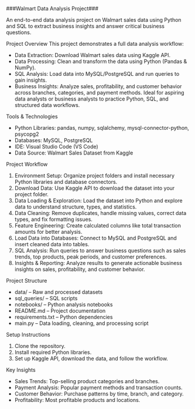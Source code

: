 ###Walmart Data Analysis Project###

An end-to-end data analysis project on Walmart sales data using Python and SQL to extract business insights and answer critical business questions.

Project Overview
This project demonstrates a full data analysis workflow:
* Data Extraction: Download Walmart sales data using Kaggle API.
* Data Processing: Clean and transform the data using Python (Pandas & NumPy).
* SQL Analysis: Load data into MySQL/PostgreSQL and run queries to gain insights.
* Business Insights: Analyze sales, profitability, and customer behavior across branches, categories, and payment methods.
Ideal for aspiring data analysts or business analysts to practice Python, SQL, and structured data workflows.

Tools & Technologies
* Python Libraries: pandas, numpy, sqlalchemy, mysql-connector-python, psycopg2
* Databases: MySQL, PostgreSQL
* IDE: Visual Studio Code (VS Code)
* Data Source: Walmart Sales Dataset from Kaggle

Project Workflow
1. Environment Setup: Organize project folders and install necessary Python libraries and database connectors.
2. Download Data: Use Kaggle API to download the dataset into your project folder.
3. Data Loading & Exploration: Load the dataset into Python and explore data to understand structure, types, and statistics.
4. Data Cleaning: Remove duplicates, handle missing values, correct data types, and fix formatting issues.
5. Feature Engineering: Create calculated columns like total transaction amounts for better analysis.
6. Load Data into Databases: Connect to MySQL and PostgreSQL and insert cleaned data into tables.
7. SQL Analysis: Run queries to answer business questions such as sales trends, top products, peak periods, and customer preferences.
8. Insights & Reporting: Analyze results to generate actionable business insights on sales, profitability, and customer behavior.

Project Structure
* data/ – Raw and processed datasets
* sql_queries/ – SQL scripts
* notebooks/ – Python analysis notebooks
* README.md – Project documentation
* requirements.txt – Python dependencies
* main.py – Data loading, cleaning, and processing script

Setup Instructions
1. Clone the repository.
2. Install required Python libraries.
3. Set up Kaggle API, download the data, and follow the workflow.

Key Insights
* Sales Trends: Top-selling product categories and branches.
* Payment Analysis: Popular payment methods and transaction counts.
* Customer Behavior: Purchase patterns by time, branch, and category.
* Profitability: Most profitable products and locations.

